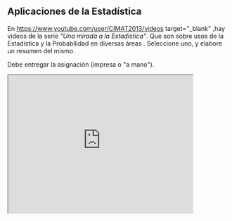 ## Aplicaciones de la Estadística

En <a href="https://www.youtube.com/user/CIMAT2013/videos">https://www.youtube.com/user/CIMAT2013/videos target="_blank"</a>
,hay videos de la serie *"Una mirada a la Estadística"*. Que son sobre usos de la Estadística y la Probabilidad en diversas áreas . Seleccione uno, y elabore un resumen del mismo.

Debe entregar la asignación (impresa o "a mano").

<iframe width="420" height="315"
src="https://www.youtube.com/embed/sefku0EEYNA">
</iframe>



